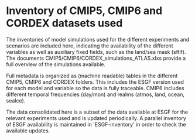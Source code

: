 # Inventory of CMIP5, CMIP6 and CORDEX datasets used

The inventories of model simulations used for the different experiments and scenarios are included here, indicating the availability of the different variables as well as auxiliary fixed fields, such as the land/sea mask (sftlf). The documents CMIP5/CMIP6/CORDEX_simulations_ATLAS.xlxs provide a full overview of the simulations available. 

Full metadata is organized as (machine readable) tables in the different CMIP5, CMIP6 and CORDEX folders. This includes the ESGF version used for each model and variable so the data is fully traceable. CMIP6 includes different temporal frequencies (day/mon) and realms (atmos, land, ocean, seaIce).

The data consolidated here is a subset of the data available at ESGF for the relevant experiments used and is updated periodically. A parallel inventory of ESGF availability is maintained in 'ESGF-inventory' in order to check the available updates. 
